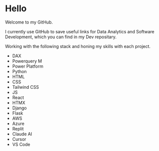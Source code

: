 # Hello

Welcome to my GitHub.

I currently use GitHub to save useful links for Data Analytics and Software Development, which you can find in my Dev repositary.

Working with the following stack and honing my skills with each project.
* DAX
* Powerquery M
* Power Platform
* Python
* HTML
* CSS
* Tailwind CSS
* JS
* React
* HTMX
* Django
* Flask
* AWS
* Azure
* Replit
* Claude AI
* Cursor
* VS Code
